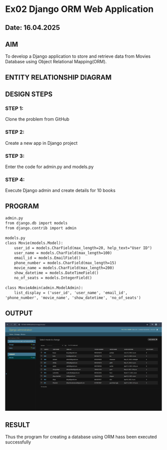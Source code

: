 # Ex02 Django ORM Web Application
## Date: 16.04.2025

## AIM
To develop a Django application to store and retrieve data from Movies Database using Object Relational Mapping(ORM).

## ENTITY RELATIONSHIP DIAGRAM




## DESIGN STEPS

### STEP 1:
Clone the problem from GitHub

### STEP 2:
Create a new app in Django project

### STEP 3:
Enter the code for admin.py and models.py

### STEP 4:
Execute Django admin and create details for 10 books

## PROGRAM
~~~
admin.py
from django.db import models
from django.contrib import admin

models.py
class Movie(models.Model):
    user_id = models.CharField(max_length=20, help_text="User ID")
    user_name = models.CharField(max_length=100)
    email_id = models.EmailField()
    phone_number = models.CharField(max_length=15)
    movie_name = models.CharField(max_length=200)
    show_datetime = models.DateTimeField()
    no_of_seats = models.IntegerField()

class MovieAdmin(admin.ModelAdmin):
    list_display = ('user_id', 'user_name', 'email_id', 'phone_number', 'movie_name', 'show_datetime', 'no_of_seats')
~~~


## OUTPUT
![alt text](p.png)


## RESULT
Thus the program for creating a database using ORM hass been executed successfully
